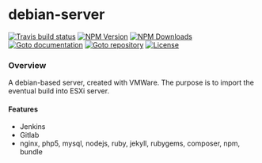 # debian-server
[![Travis build status](https://img.shields.io/travis/RobinRadic/debian-server.svg)](http://travis-ci.org/RobinRadic/debian-server)
[![NPM Version](https://img.shields.io/npm/v/debian-server.svg)](http://npmjs.org/package/debian-server)
[![NPM Downloads](https://img.shields.io/npm/dm/debian-server.svg)](http://npmjs.org/package/debian-server)
[![Goto documentation](http://img.shields.io/badge/goto-documentation-orange.svg)](http://robin.radic.nl/debian-server)
[![Goto repository](http://img.shields.io/badge/goto-repository-orange.svg)](https://github.com/robinradic/debian-server)
[![License](http://img.shields.io/badge/license-MIT-blue.svg)](http://radic.mit-license.org)


### Overview
A debian-based server, created with VMWare. The purpose is to import the eventual build into ESXi server.

#### Features
- Jenkins
- Gitlab
- nginx, php5, mysql, nodejs, ruby, jekyll, rubygems, composer, npm, bundle
